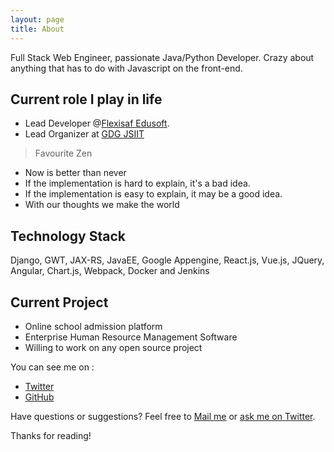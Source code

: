 ```yaml
---
layout: page
title: About
---
```



<p class="message">
  Full Stack Web Engineer, passionate  Java/Python Developer. 
  Crazy about anything that has to do with Javascript on the front-end.
</p>


## Current role I play in life
- Lead Developer @[Flexisaf Edusoft](flexiaf.net).
- Lead Organizer at [GDG JSIIT](www.jsiit.gdg.ng)

> Favourite Zen 

- Now is better than never
- If the implementation is hard to explain, it's a bad idea.
- If the implementation is easy to explain, it may be a good idea.
- With our thoughts we make the world

## Technology Stack
Django, GWT, JAX-RS, JavaEE, Google Appengine, React.js, Vue.js, JQuery, Angular, Chart.js, Webpack, Docker and Jenkins

## Current Project
* Online school admission platform
* Enterprise Human Resource Management Software
* Willing to work on any open source project

You can see me on :

* [Twitter](https://twitter.com/fr3wayz)
* [GitHub](https://github.com/freewayz)

Have questions or suggestions? Feel free to [Mail me](fr33wayz@gmail.com) or [ask me on Twitter](https://twitter.com/fr3wayz).

Thanks for reading!
